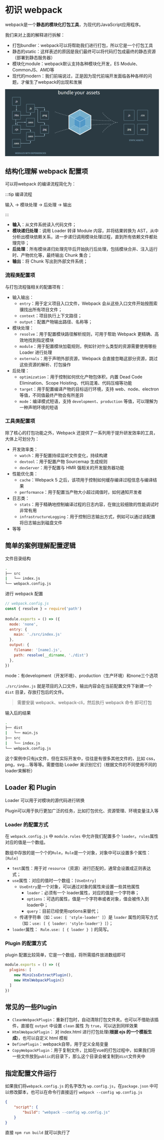 # 初识 webpack

webpack是一个**静态的模块化打包工具**，为现代的JavaScript应用程序。

我们来对上面的解释进行拆解： 

- 打包bundler：webpack可以将帮助我们进行打包，所以它是一个打包工具 
- 静态的static：这样表述的原因是我们最终可以将代码打包成最终的静态资源（部署到静态服务器）
- 模块化module：webpack默认支持各种模块化开发，ES Module、CommonJS、AMD等 
- 现代的modern：我们前端说过，正是因为现代前端开发面临各种各样的问题，才催生了webpack的出现和发展

![image-20240821100136271](1.%E5%88%9D%E5%A7%8Bwebpack.assets/image-20240821100136271.png)

## 结构化理解 webpack 配置项

可以将webpack 的编译流程简化为：

:::tip 编译流程

输入 -> 模块处理 -> 后处理 -> 输出

:::

- **输入**：从文件系统读入代码文件；
- **模块递归处理**：调用 Loader 转译 Module 内容，并将结果转换为 AST，从中分析出模块依赖关系，进一步递归调用模块处理过程，直到所有依赖文件都处理完毕；
- **后处理**：所有模块递归处理完毕后开始执行后处理，包括模块合并、注入运行时、产物优化等，最终输出 Chunk 集合；
- **输出**：将 Chunk 写出到外部文件系统；

### 流程类配置项

与打包流程强相关的配置项有：

- 输入输出：
  - `entry`：用于定义项目入口文件，Webpack 会从这些入口文件开始按图索骥找出所有项目文件；
  - `context`：项目执行上下文路径；
  - `output`：配置产物输出路径、名称等；
- 模块处理：
  - `resolve`：用于配置模块路径解析规则，可用于帮助 Webpack 更精确、高效地找到指定模块
  - `module`：用于配置模块加载规则，例如针对什么类型的资源需要使用哪些 Loader 进行处理
  - `externals`：用于声明外部资源，Webpack 会直接忽略这部分资源，跳过这些资源的解析、打包操作
- 后处理：
  - `optimization`：用于控制如何优化产物包体积，内置 Dead Code Elimination、Scope Hoisting、代码混淆、代码压缩等功能
  - `target`：用于配置编译产物的目标运行环境，支持 web、node、electron 等值，不同值最终产物会有所差异
  - `mode`：编译模式短语，支持 `development`、`production` 等值，可以理解为一种声明环境的短语

### 工具类配置项

除了核心的打包功能之外，Webpack 还提供了一系列用于提升研发效率的工具，大体上可划分为：

- 开发效率类：
  - `watch`：用于配置持续监听文件变化，持续构建
  - `devtool`：用于配置产物 Sourcemap 生成规则
  - `devServer`：用于配置与 HMR 强相关的开发服务器功能
- 性能优化类：
  - `cache`：Webpack 5 之后，该项用于控制如何缓存编译过程信息与编译结果
  - `performance`：用于配置当产物大小超过阈值时，如何通知开发者
- 日志类：
  - `stats`：用于精确地控制编译过程的日志内容，在做比较细致的性能调试时非常有用
  - `infrastructureLogging`：用于控制日志输出方式，例如可以通过该配置将日志输出到磁盘文件
- 等等

## 简单的案例理解配置逻辑

文件目录结构

```bash
.
├── src
|   └── index.js
└── webpack.config.js
```

进行 webpack 配置

```js
// webpack.config.js
const { resolve } = require('path')

module.exports = () => ({
  mode: 'none',
  entry: {
    main: './src/index.js'
  },
  output: {
    filename: '[name].js',
    path: resolve(__dirname, './dist')
  },
})
```

mode：有development（开发环境）、production（生产环境）和none三个选项

`./src/index.js` 就是项目的入口文件，输出内容会在当前配置文件下新建一个 `dist` 目录，存放打包后的文件。

> 需要安装 webpack、webpack-cli，然后执行 webpack 命令 即可打包

输入后的结果

```bash
.
├── dist
|   └── main.js
├── src
|   └── index.js
└── webpack.config.js
```

这个案例中只有js文件，但在实际开发中，往往是有很多其他文件的，比如 css，png，svg....等等等。需要借助 Loader 来识别它们（根据文件的不同使用不同的loader来解析）

## Loader 和 Plugin

Loader 可以用于对模块的源代码进行转换

Plugin可以用于执行更加广泛的任务，比如打包优化、资源管理、环境变量注入等

### Loader 的配置方式

在 `webpack.config.js` 中 `module.rules` 中允许我们配置多个 `loader`。`rules`属性对应的值是一个数组。

数组中存放的是一个个的`Rule`，`Rule`是一个对象，对象中可以设置多个属性： `[Rule]`

- `test`属性：用于对 `resource`（资源）进行匹配的，通常会设置成正则表达式； 
- `use`属性：对应的值时一个数组：`[UseEntry]` 
  - `UseEntry`是一个对象，可以通过对象的属性来设置一些其他属性 
    -  `loader`：必须有一个 loader属性，对应的值是一个字符串； 
    - `options`：可选的属性，值是一个字符串或者对象，值会被传入到loader中； 
    - `query`：目前已经使用options来替代； 
  - 传递字符串（如：`use: [ 'style-loader' ]`）是 `loader` 属性的简写方式（如：`use: [ { loader: 'style-loader'} ]`）； 
- `loader`属性：` Rule.use: [ { loader } ]` 的简写。

### Plugin 的配置方式

plugin 配置比较简单，它是一个数组，将所需插件放进数组即可

```js
module.exports = () => ({
  plugins: [
    new MiniCssExtractPlugin(),
    new HtmlWebpackPlugin()
  ]
})
```

## 常见的一些Plugin

- `CleanWebpackPlugin`：重新打包时，自动清除打包文件夹。也可以不借助该插件，直接在 `output` 中设置 `clean` 属性 为 `true`，可以达到同样效果
- `HtmlWebpackPlugin`： 对 index.html 进行打包处理(**根据 ejs 的一个模板生成**)，也可以自定义 html 模板
- `DefinePlugin`：webpack自带，用于定义全局变量
- `CopyWebpackPlugin`：用于复制文件，比如在vue的打包过程中，如果我们将一些文件放到`public`的目录下，那么这个目录会被复制到`dist`文件夹中

## 指定配置文件运行

如果我们将`webpack.config.js` 的名字改为 `wp.config.js`，在`package.json` 中可以修改脚本，也可以在命令行直接运行 `webpack --config wp.config.js`

```json
{
    "script": {
        "build": "webpack --config wp.config.js"
    }
}
```

直接 `npm run build` 就可以执行了
